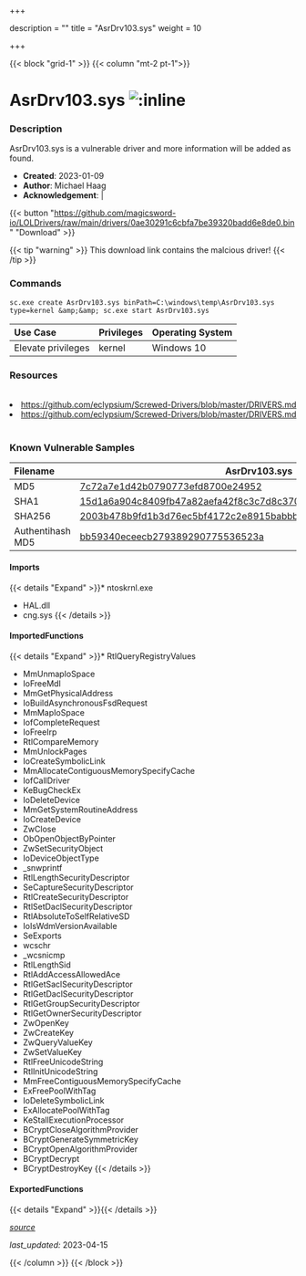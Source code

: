 +++

description = ""
title = "AsrDrv103.sys"
weight = 10

+++


{{< block "grid-1" >}}
{{< column "mt-2 pt-1">}}


# AsrDrv103.sys ![:inline](/images/twitter_verified.png) 


### Description

AsrDrv103.sys is a vulnerable driver and more information will be added as found.

- **Created**: 2023-01-09
- **Author**: Michael Haag
- **Acknowledgement**:  | [](https://twitter.com/)


{{< button "https://github.com/magicsword-io/LOLDrivers/raw/main/drivers/0ae30291c6cbfa7be39320badd6e8de0.bin" "Download" >}}

{{< tip "warning" >}}
This download link contains the malcious driver!
{{< /tip >}}

### Commands

```
sc.exe create AsrDrv103.sys binPath=C:\windows\temp\AsrDrv103.sys type=kernel &amp;&amp; sc.exe start AsrDrv103.sys
```

| Use Case | Privileges | Operating System | 
|:---- | ---- | ---- |
| Elevate privileges | kernel | Windows 10 |

### Resources
<br>
<li><a href=" https://github.com/eclypsium/Screwed-Drivers/blob/master/DRIVERS.md"> https://github.com/eclypsium/Screwed-Drivers/blob/master/DRIVERS.md</a></li>
<li><a href="https://github.com/eclypsium/Screwed-Drivers/blob/master/DRIVERS.md">https://github.com/eclypsium/Screwed-Drivers/blob/master/DRIVERS.md</a></li>
<br>

### Known Vulnerable Samples

| Filename | AsrDrv103.sys |
|:---- | ---- | 
| MD5 | <a href="https://www.virustotal.com/gui/file/7c72a7e1d42b0790773efd8700e24952">7c72a7e1d42b0790773efd8700e24952</a> |
| SHA1 | <a href="https://www.virustotal.com/gui/file/15d1a6a904c8409fb47a82aefa42f8c3c7d8c370">15d1a6a904c8409fb47a82aefa42f8c3c7d8c370</a> |
| SHA256 | <a href="https://www.virustotal.com/gui/file/2003b478b9fd1b3d76ec5bf4172c2e8915babbbee7ad1783794acbf8d4c2519d">2003b478b9fd1b3d76ec5bf4172c2e8915babbbee7ad1783794acbf8d4c2519d</a> |
| Authentihash MD5 | <a href="https://www.virustotal.com/gui/search/authentihash%bb59340eceecb279389290775536523a">bb59340eceecb279389290775536523a</a> || Authentihash SHA1 | <a href="https://www.virustotal.com/gui/search/authentihash%b3410021ea5a46818d9ff05a96c2809a9abe8e4a">b3410021ea5a46818d9ff05a96c2809a9abe8e4a</a> || Authentihash SHA256 | <a href="https://www.virustotal.com/gui/search/authentihash%b6bf2460e023b1005cc60e107b14a3cfdf9284cc378a086d92e5dcdf6e432e2c">b6bf2460e023b1005cc60e107b14a3cfdf9284cc378a086d92e5dcdf6e432e2c</a> || Signature | ASROCK Incorporation, VeriSign Class 3 Code Signing 2010 CA, VeriSign   || Company | ASRock Incorporation || Description | ASRock IO Driver || Product | ASRock IO Driver || OriginalFilename | AsrDrv.sys |
#### Imports
{{< details "Expand" >}}* ntoskrnl.exe
* HAL.dll
* cng.sys
{{< /details >}}
#### ImportedFunctions
{{< details "Expand" >}}* RtlQueryRegistryValues
* MmUnmapIoSpace
* IoFreeMdl
* MmGetPhysicalAddress
* IoBuildAsynchronousFsdRequest
* MmMapIoSpace
* IofCompleteRequest
* IoFreeIrp
* RtlCompareMemory
* MmUnlockPages
* IoCreateSymbolicLink
* MmAllocateContiguousMemorySpecifyCache
* IofCallDriver
* KeBugCheckEx
* IoDeleteDevice
* MmGetSystemRoutineAddress
* IoCreateDevice
* ZwClose
* ObOpenObjectByPointer
* ZwSetSecurityObject
* IoDeviceObjectType
* _snwprintf
* RtlLengthSecurityDescriptor
* SeCaptureSecurityDescriptor
* RtlCreateSecurityDescriptor
* RtlSetDaclSecurityDescriptor
* RtlAbsoluteToSelfRelativeSD
* IoIsWdmVersionAvailable
* SeExports
* wcschr
* _wcsnicmp
* RtlLengthSid
* RtlAddAccessAllowedAce
* RtlGetSaclSecurityDescriptor
* RtlGetDaclSecurityDescriptor
* RtlGetGroupSecurityDescriptor
* RtlGetOwnerSecurityDescriptor
* ZwOpenKey
* ZwCreateKey
* ZwQueryValueKey
* ZwSetValueKey
* RtlFreeUnicodeString
* RtlInitUnicodeString
* MmFreeContiguousMemorySpecifyCache
* ExFreePoolWithTag
* IoDeleteSymbolicLink
* ExAllocatePoolWithTag
* KeStallExecutionProcessor
* BCryptCloseAlgorithmProvider
* BCryptGenerateSymmetricKey
* BCryptOpenAlgorithmProvider
* BCryptDecrypt
* BCryptDestroyKey
{{< /details >}}
#### ExportedFunctions
{{< details "Expand" >}}{{< /details >}}



[*source*](https://github.com/magicsword-io/LOLDrivers/tree/main/yaml/asrdrv103.yaml)

*last_updated:* 2023-04-15








{{< /column >}}
{{< /block >}}
